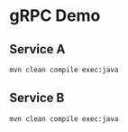# gRPC Demo

## Service A

```bash
mvn clean compile exec:java
```

## Service B

```bash
mvn clean compile exec:java
```